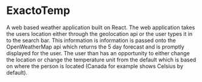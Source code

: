 # ExactoTemp
A web based weather application built on React. The web application takes the users location either through the geolocation api or the user types it in to the search bar. This information is information is passed onto the OpenWeatherMap api which returns the 5 day forecast and is promptly displayed for the user. The user than has an opportunity to either change the location or change the temperature unit from the default which is based on where the person is located (Canada for example shows Celsius by default).

